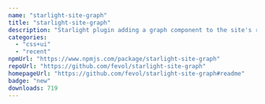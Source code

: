 ```yaml
---
name: "starlight-site-graph"
title: "starlight-site-graph"
description: "Starlight plugin adding a graph component to the site's right-sidebar"
categories:
  - "css+ui"
  - "recent"
npmUrl: "https://www.npmjs.com/package/starlight-site-graph"
repoUrl: "https://github.com/fevol/starlight-site-graph"
homepageUrl: "https://github.com/fevol/starlight-site-graph#readme"
badge: "new"
downloads: 719
---
```

